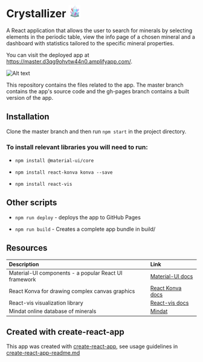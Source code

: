 # Crystallizer ![Alt text](/public/favicon-32x32.png)

A React application that allows the user to search for minerals by selecting elements in the periodic table, view the info page of a chosen mineral and a dashboard with statistics tailored to the specific mineral properties.

You can visit the deployed app at https://master.d3qg9ohvtw44n0.amplifyapp.com/.

![Alt text](/public/crystallizer.gif)

This repository contains the files related to the app. The master branch contains the app's source code and the gh-pages branch contains a built version of the app.

## Installation

Clone the master branch and then run `npm start` in the project directory.

### To install relevant libraries you will need to run:

* `npm install @material-ui/core`

* `npm install react-konva konva --save`

* `npm install react-vis`

## Other scripts
* `npm run deploy` - deploys the app to GitHub Pages

* `npm run build` - Creates a complete app bundle in build/

## Resources

| Description | Link     |
| :------------- | :------------- |
| Material-UI components - a popular React UI framework       | [Material-UI docs](https://material-ui.com/getting-started/installation/) |
| React Konva for drawing complex canvas graphics  | [React Konva docs](https://konvajs.org/docs/react/) |
| React-vis visualization library | [React-vis docs](https://uber.github.io/react-vis/documentation/getting-started/creating-a-new-react-vis-project) |
| Mindat online database of minerals | [Mindat](https://www.mindat.org/)|

## Created with create-react-app

This app was created with [create-react-app](https://github.com/facebook/create-react-app), see usage guidelines in [create-react-app-readme.md](create-react-app-readme.md)
